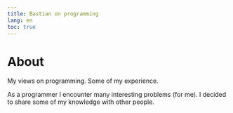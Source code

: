 ```yaml
---
title: Bastian on programming
lang: en
toc: true
---
```

<!--
Copyright 2019 Michał Piotrowski

Licensed under the Apache License, Version 2.0 (the "License");
you may not use this file except in compliance with the License.
You may obtain a copy of the License at

   http://www.apache.org/licenses/LICENSE-2.0
-->

# About
My views on programming. Some of my experience.

As a programmer I encounter many interesting problems (for me). I decided to share some of my knowledge with other people.
